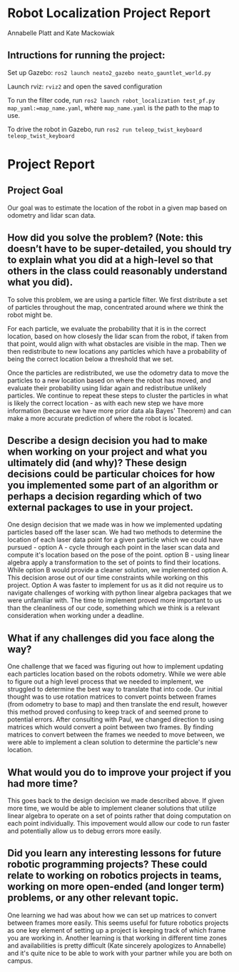 # Robot Localization Project Report
Annabelle Platt and Kate Mackowiak

## Intructions for running the project:
Set up Gazebo: `ros2 launch neato2_gazebo neato_gauntlet_world.py`

Launch rviz: `rviz2` and open the saved configuration

To run the filter code, run `ros2 launch robot_localization test_pf.py map_yaml:=map_name.yaml`, where `map_name.yaml` is the path to the map to use. 

To drive the robot in Gazebo, run `ros2 run teleop_twist_keyboard teleop_twist_keyboard`

# Project Report

## Project Goal
Our goal was to estimate the location of the robot in a given map based on odometry and lidar scan data.  

## How did you solve the problem? (Note: this doesn’t have to be super-detailed, you should try to explain what you did at a high-level so that others in the class could reasonably understand what you did).
To solve this problem, we are using a particle filter. We first distribute a set of particles throughout the map, concentrated around where we think the robot might be. 

For each particle, we evaluate the probability that it is in the correct location, based on how closesly the lidar scan from the robot, if taken from that point, would align with what obstacles are visible in the map. Then we then redistribute to new locations any particles which have a probability of being the correct location below a threshold that we set. 

Once the particles are redistributed, we use the odometry data to move the particles to a new location based on where the robot has moved, and evaluate their probability using lidar again and redistributue unlikely particles. We continue to repeat these steps to cluster the particles in what is likely the correct location - as with each new step we have more information (because we have more prior data ala Bayes' Theorem) and can make a more accurate prediction of where the robot is located.

## Describe a design decision you had to make when working on your project and what you ultimately did (and why)? These design decisions could be particular choices for how you implemented some part of an algorithm or perhaps a decision regarding which of two external packages to use in your project.

One design decision that we made was in how we implemented updating particles based off the laser scan. We had two methods to determine the location of each laser data point for a given particle which we could have pursued -
option A - cycle through each point in the laser scan data and compute it's location based on the pose of the point.
option B - using linear algebra apply a transformation to the set of points to find their locations.
While option B would provide a cleaner solution, we implemented option A. This decision arose out of our time constraints while working on this project. Option A was faster to implement for us as it did not require us to navigate challenges of working with python linear algebra packages that we were unfamiliar with. The time to implement proved more important to us than the cleanliness of our code, something which we think is a relevant consideration when working under a deadline. 

## What if any challenges did you face along the way?

One challenge that we faced was figuring out how to implement updating each particles location based on the robots odometry. While we were able to figure out a high level process that we needed to implement, we struggled to determine the best way to translate that into code. Our initial thought was to use rotation matrices to convert points between frames (from odometry to base to map) and then translate the end result, however this method proved confusing to keep track of and seemed prone to potential errors. After consulting with Paul, we changed direction to using matrices which would convert a point between two frames. By finding matrices to convert between the frames we needed to move between, we were able to implement a clean solution to determine the particle's new location.

## What would you do to improve your project if you had more time?

This goes back to the design decision we made described above. If given more time, we would be able to implement cleaner solutions that utilize linear algebra to operate on a set of points rather that doing computation on each point individually. This impovement would allow our code to run faster and potentially allow us to debug errors more easily. 

## Did you learn any interesting lessons for future robotic programming projects? These could relate to working on robotics projects in teams, working on more open-ended (and longer term) problems, or any other relevant topic.

One learning we had was about how we can set up matrices to convert between frames more easily. This seems useful for future robotics projects as one key element of setting up a project is keeping track of which frame you are working in. 
Another learning is that working in different time zones and availabilities is pretty difficult (Kate sincerely apologizes to Annabelle) and it's quite nice to be able to work with your partner while you are both on campus. 